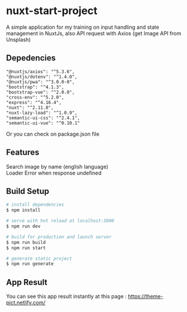 # nuxt-start-project

A simple application for my training on input handling and state management in NuxtJs, also API request with Axios (get Image API from Unsplash)

## Depedencies
```
"@nuxtjs/axios": "^5.3.6",
"@nuxtjs/dotenv": "^1.4.0",
"@nuxtjs/pwa": "^3.0.0-0",
"bootstrap": "^4.1.3",
"bootstrap-vue": "^2.0.0",
"cross-env": "^5.2.0",
"express": "^4.16.4",
"nuxt": "^2.11.0",
"nuxt-lazy-load": "^1.0.9",
"semantic-ui-css": "^2.4.1",
"semantic-ui-vue": "^0.10.1"
 ```
Or you can check on package.json file

## Features
Search image by name (english language) <br />
Loader
Error when response undefined

## Build Setup

``` bash
# install dependencies
$ npm install

# serve with hot reload at localhost:3000
$ npm run dev

# build for production and launch server
$ npm run build
$ npm run start

# generate static project
$ npm run generate
```


## App Result
You can see this app result instantly at this page : https://theme-pict.netlify.com/
